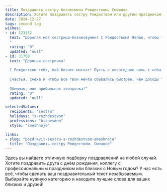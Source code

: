 ```yaml
---
title: Поздравить сестру бизнесмена Рождеством. Смешное
description: Хотите поздравить сестру Рождеством или другим праздником? Наш ИИ создаст незабываемое поздравление, а вы обязательно выделитесь среди других.  
date: 2024-12-27
tags: second tag
wishes:
- id: 123352
  text: "Дорогая моя сестрица-бизнесвумен! С Рождеством! Желаю, чтобы твой бизнес процветал как ёлка на Красной площади, а конкуренты  исчезли так же быстро, как  подарок под ёлкой утром 7 января.  Пусть в Новом году  каждый твой проект приносит не только прибыль, но и море позитива (а ещё баночку вкуснейшего имбирного печенья).  С Рождеством!
  "
  rating: "0"
  updated: "null"
- id: 31750
  text: "Дорогая сестричка!
  
  С Рождеством тебя, мой бизнес-магнат! Пусть в новогоднюю ночь с неба на твою голову свалятся не только олени, но и контракты на большие суммы! Желаю, чтобы к тебе за успехами шли толпы клиентов, как к Деду Морозу за подарками! Пусть твой баланс в жизни всегда будет «на троечку», а в бизнесе — «на пятёрочку»!
  
  Счастья, смеха и чтобы все твои мечты сбывались быстрее, чем доходы твоего бизнеса!
  
  Обнимаю, моя прибыльная звездочка!"
  rating: "0"
  updated: "null"

selectedValues:
  recipients: "sestru"
  holidays: "s-rozhdestvom"
  professions: "biznesmen"
  style: "smeshnoje"

links:
- slug: "pozdravit-sestru-s-rozhdestvom-smeshnoje"
  title: "Поздравить сестру Рождеством. Смешное"
---
```


Здесь вы найдете отличную подборку поздравлений на любой случай.
Хотите поздравить друга с днём рождения, коллегу с профессиональным праздником или близких с Новым годом? У нас есть всё, чтобы сделать ваш поздравительный текст незабываемым. Выбирайте нужную категорию и находите лучшие слова для ваших близких и друзей!
